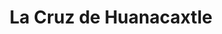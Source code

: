 ---
    title : "La Cruz de Huanacaxtle"
    description : "Quieter than Bucerias and more relaxed than Punta Mita, is La Cruz de Huanacaxtle. This town halfway between the two places is a good option in the Riviera Nayarit for restless travelers... and those with good teeth! Although it has only about twenty streets, the density and quality of its restaurants is remarkable."
    large : "La Cruz de Huanacaxtle is an authentic fishing village located in the Riviera Nayarit, combining tradition and local charm with the natural beauty of its surroundings. Stroll along its boardwalk and admire the colorful fishing boats, visit the local market to sample the fresh seafood of the day and enjoy authentic Mexican hospitality in the nearby restaurants and bars. La Cruz de Huanacaxtle also offers exciting water activities, such as sport fishing, sailboat rides and snorkeling in nearby reefs. Immerse yourself in the authenticity of La Cruz de Huanacaxtle, a destination that will transport you to the very essence of life in a fishing village."
    image : "/img/cruz-de-huanacaxtle.jpg"
    hero : "/img/la-cruz.jpg" 
---